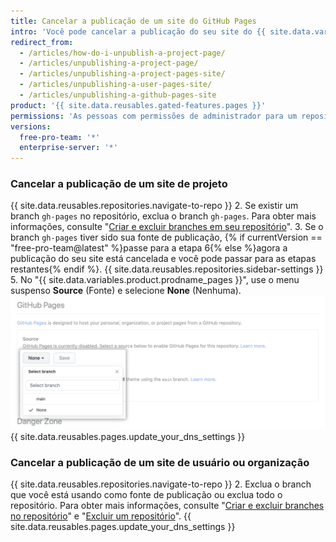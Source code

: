 ```yaml
---
title: Cancelar a publicação de um site do GitHub Pages
intro: 'Você pode cancelar a publicação do seu site do {{ site.data.variables.product.prodname_pages }} para que ele não esteja mais disponível para {% if currentVersion == "free-pro-team@latest" %}o público{% else %}qualquer pessoa que use o {{ site.data.variables.product.product_location }}{% endif %}.'
redirect_from:
  - /articles/how-do-i-unpublish-a-project-page/
  - /articles/unpublishing-a-project-page/
  - /articles/unpublishing-a-project-pages-site/
  - /articles/unpublishing-a-user-pages-site/
  - /articles/unpublishing-a-github-pages-site
product: '{{ site.data.reusables.gated-features.pages }}'
permissions: 'As pessoas com permissões de administrador para um repositório podem cancelar a publicação de um site do {{ site.data.variables.product.prodname_pages }}.'
versions:
  free-pro-team: '*'
  enterprise-server: '*'
---
```


### Cancelar a publicação de um site de projeto

{{ site.data.reusables.repositories.navigate-to-repo }}
2. Se existir um branch `gh-pages` no repositório, exclua o branch `gh-pages`. Para obter mais informações, consulte "[Criar e excluir branches em seu repositório](/articles/creating-and-deleting-branches-within-your-repository#deleting-a-branch)".
3. Se o branch `gh-pages` tiver sido sua fonte de publicação,
{% if currentVersion == "free-pro-team@latest" %}passe para a etapa 6{% else %}agora a publicação do seu site está cancelada e você pode passar para as etapas restantes{% endif %}.
{{ site.data.reusables.repositories.sidebar-settings }}
5. No "{{ site.data.variables.product.prodname_pages }}", use o menu suspenso **Source** (Fonte) e selecione **None** (Nenhuma). ![Menu suspenso para selecionar uma fonte de publicação](/assets/images/help/pages/publishing-source-drop-down.png)
{{ site.data.reusables.pages.update_your_dns_settings }}

### Cancelar a publicação de um site de usuário ou organização

{{ site.data.reusables.repositories.navigate-to-repo }}
2. Exclua o branch que você está usando como fonte de publicação ou exclua todo o repositório. Para obter mais informações, consulte "[Criar e excluir branches no repositório](/articles/creating-and-deleting-branches-within-your-repository#deleting-a-branch)" e "[Excluir um repositório](/articles/deleting-a-repository)".
{{ site.data.reusables.pages.update_your_dns_settings }}

